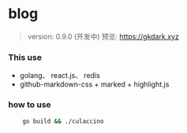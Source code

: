 # blog

> version: 0.9.0 (开发中)
预览: https://gkdark.xyz


### This use

+ golang、 react.js、 redis
+ github-markdown-css + marked + highlight.js

### how to use
```bash
    go build && ./culaccino
```
